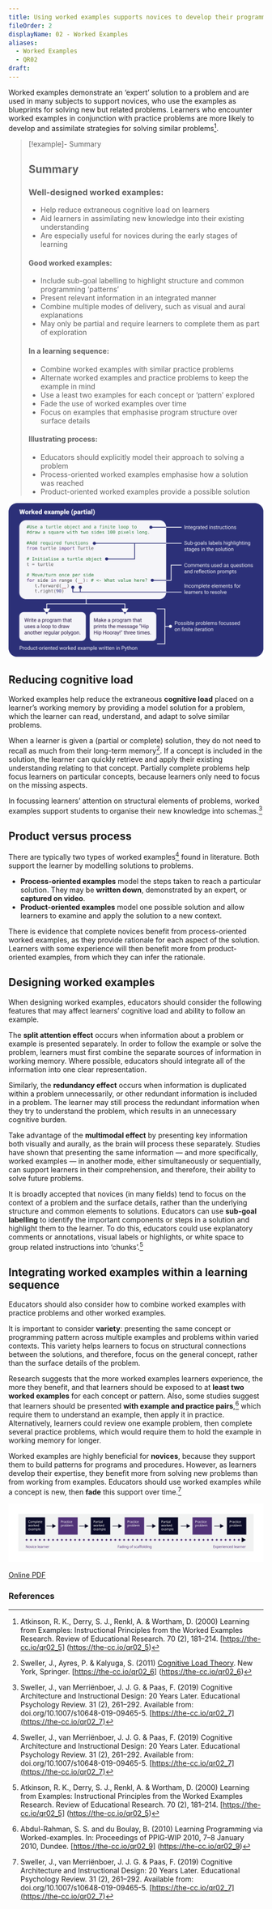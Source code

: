 ```yaml
---
title: Using worked examples supports novices to develop their programming practice
fileOrder: 2
displayName: 02 - Worked Examples
aliases:
  - Worked Examples
  - QR02
draft:
---
```

Worked examples demonstrate an ‘expert’ solution to a problem and are used in many subjects to support novices, who use the examples as blueprints for solving new but related problems. Learners who encounter worked examples in conjunction with practice problems are more likely to develop and assimilate strategies for solving similar problems[^1].

>[!example]- Summary
>## Summary
>
>### Well-designed worked examples:
>
>* Help reduce extraneous cognitive load on learners
>* Aid learners in assimilating new knowledge into their existing understanding
>* Are especially useful for novices during the early stages of learning
>
>#### Good worked examples:
>
>* Include sub-goal labelling to highlight structure and common programming ‘patterns’
>* Present relevant information in an integrated manner
>* Combine multiple modes of delivery, such as visual and aural explanations
>* May only be partial and require learners to complete them as part of exploration
>
>#### In a learning sequence:
>
>* Combine worked examples with similar practice problems
>* Alternate worked examples and practice problems to keep the example in mind
>* Use a least two examples for each concept or ‘pattern’ explored
>* Fade the use of worked examples over time
>* Focus on examples that emphasise program structure over surface details
>
>#### Illustrating process:
>
>* Educators should explicitly model their approach to solving a problem
>* Process-oriented worked examples emphasise how a solution was reached
>* Product-oriented worked examples provide a possible solution

![An example of a partially worked problem.](../assets/img/quickreads/QR02_1_Worked_examples.svg)

## Reducing cognitive load

Worked examples help reduce the extraneous **cognitive load** placed on a learner’s working memory by providing a model solution for a problem, which the learner can read, understand, and adapt to solve similar problems. 

When a learner is given a (partial or complete) solution, they do not need to recall as much from their long-term memory[^2]. If a concept is included in the solution, the learner can quickly retrieve and apply their existing understanding relating to that concept. Partially complete problems help focus learners on particular concepts, because learners only need to focus on the missing aspects. 

In focussing learners’ attention on structural elements of problems, worked examples support students to organise their new knowledge into schemas.[^3]

## Product versus process

There are typically two types of worked examples[^3] found in literature. Both support the learner by modelling solutions to problems.

* **Process-oriented examples** model the steps taken to reach a particular solution. They may be **written down**, demonstrated by an expert, or **captured on video**.
* **Product-oriented examples** model one possible solution and allow learners to examine and apply the solution to a new context.
  
There is evidence that complete novices benefit from process-oriented worked examples, as they provide rationale for each aspect of the solution. Learners with some experience will then benefit more from product-oriented examples, from which they can infer the rationale.

## Designing worked examples

When designing worked examples, educators should consider the following features that may affect learners’ cognitive load and ability to follow an example.

The **split attention effect** occurs when information about a problem or example is presented separately. In order to follow the example or solve the problem, learners must first combine the separate sources of information in working memory. Where possible, educators should integrate all of the information into one clear representation.

Similarly, the **redundancy effect** occurs when information is duplicated within a problem unnecessarily, or other redundant information is included in a problem. The learner may still process the redundant information when they try to understand the problem, which results in an unnecessary cognitive burden.

Take advantage of the **multimodal effect** by presenting key information both visually and aurally, as the brain will process these separately. Studies have shown that presenting the same information — and more specifically, worked examples — in another mode, either simultaneously or sequentially, can support learners in their comprehension, and therefore, their ability to solve future problems.

It is broadly accepted that novices (in many fields) tend to focus on the context of a problem and the surface details, rather than the underlying structure and common elements to solutions. Educators can use **sub-goal labelling** to identify the important components or steps in a solution and highlight them to the learner. To do this, educators could use explanatory comments or annotations, visual labels or highlights, or white space to group related instructions into ‘chunks’.[^1]

## Integrating worked examples within a learning sequence

Educators should also consider how to combine worked examples with practice problems and other worked examples.

It is important to consider **variety**: presenting the same concept or programming pattern across multiple examples and problems within varied contexts. This variety helps learners to focus on structural connections between the solutions, and therefore, focus on the general concept, rather than the surface details of the problem.

Research suggests that the more worked examples learners experience, the more they benefit, and that learners should be exposed to at **least two worked examples** for each concept or pattern. Also, some studies suggest that learners should be presented **with example and practice pairs**,[^5] which require them to understand an example, then apply it in practice. Alternatively, learners could review one example problem, then complete several practice problems, which would require them to hold the example in working memory for longer.

Worked examples are highly beneficial for **novices**, because they support them to build patterns for programs and procedures. However, as learners develop their expertise, they benefit more from solving new problems than from working from examples. Educators should use worked examples while a concept is new, then **fade** this support over time.[^3]

![A diagram showing fading of scaffolding](../assets/img/quickreads/QR02_2_Worked_examples.svg)

[Online PDF](https://the-cc.io/qr02)


### References

[^1]: Atkinson, R. K., Derry, S. J., Renkl, A. & Wortham, D. (2000) Learning from Examples: Instructional Principles from the Worked Examples Research. Review of Educational Research. 70 (2), 181–214. [https://the-cc.io/qr02_5] (https://the-cc.io/qr02_5)
[^2]: Sweller, J., Ayres, P. & Kalyuga, S. (2011) [Cognitive Load Theory](QR01.md). New York, Springer. [https://the-cc.io/qr02_6] (https://the-cc.io/qr02_6)
[^3]: Sweller, J., van Merriënboer, J. J. G. & Paas, F. (2019) Cognitive Architecture and Instructional Design: 20 Years Later. Educational Psychology Review. 31 (2), 261–292. Available from: doi.org/10.1007/s10648-019-09465-5. [https://the-cc.io/qr02_7](https://the-cc.io/qr02_7)
[^4]: van Gog, T., Paas, F. & van Merriënboer, J.J. (2008) Effects of Studying Sequences of Process-Oriented and Product-Oriented Worked    Examples on Troubleshooting Transfer Efficiency. Learning and Instruction. 18(3), 211–222. [https://the-cc.io/qr02_8] (https://the-cc.io/qr02_8)
[^5]: Abdul-Rahman, S. S. and du Boulay, B. (2010) Learning Programming via Worked-examples. In: Proceedings of PPIG-WIP 2010, 7–8 January 2010, Dundee. [https://the-cc.io/qr02_9] (https://the-cc.io/qr02_9)


